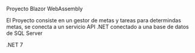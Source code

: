 Proyecto Blazor WebAssembly

El Proyecto consiste en un gestor de metas y tareas para determindas metas, se conecta a un servicio API .NET conectado a una base de datos de SQL Server

.NET 7
